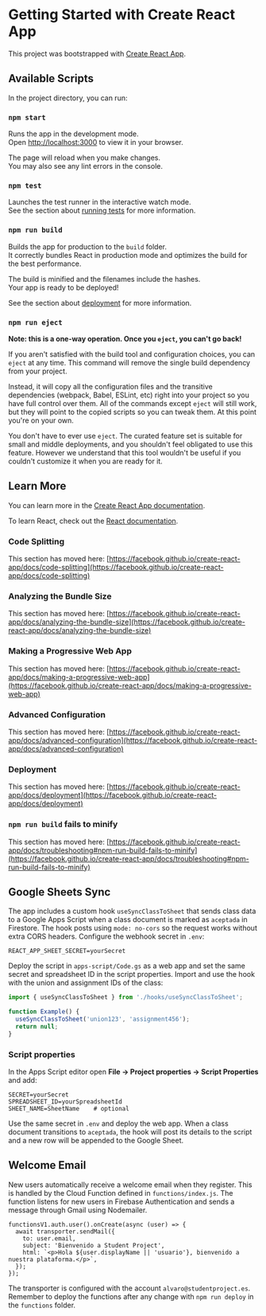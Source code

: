 # Getting Started with Create React App

This project was bootstrapped with [Create React App](https://github.com/facebook/create-react-app).

## Available Scripts

In the project directory, you can run:

### `npm start`

Runs the app in the development mode.\
Open [http://localhost:3000](http://localhost:3000) to view it in your browser.

The page will reload when you make changes.\
You may also see any lint errors in the console.

### `npm test`

Launches the test runner in the interactive watch mode.\
See the section about [running tests](https://facebook.github.io/create-react-app/docs/running-tests) for more information.

### `npm run build`

Builds the app for production to the `build` folder.\
It correctly bundles React in production mode and optimizes the build for the best performance.

The build is minified and the filenames include the hashes.\
Your app is ready to be deployed!

See the section about [deployment](https://facebook.github.io/create-react-app/docs/deployment) for more information.

### `npm run eject`

**Note: this is a one-way operation. Once you `eject`, you can't go back!**

If you aren't satisfied with the build tool and configuration choices, you can `eject` at any time. This command will remove the single build dependency from your project.

Instead, it will copy all the configuration files and the transitive dependencies (webpack, Babel, ESLint, etc) right into your project so you have full control over them. All of the commands except `eject` will still work, but they will point to the copied scripts so you can tweak them. At this point you're on your own.

You don't have to ever use `eject`. The curated feature set is suitable for small and middle deployments, and you shouldn't feel obligated to use this feature. However we understand that this tool wouldn't be useful if you couldn't customize it when you are ready for it.

## Learn More

You can learn more in the [Create React App documentation](https://facebook.github.io/create-react-app/docs/getting-started).

To learn React, check out the [React documentation](https://reactjs.org/).

### Code Splitting

This section has moved here: [https://facebook.github.io/create-react-app/docs/code-splitting](https://facebook.github.io/create-react-app/docs/code-splitting)

### Analyzing the Bundle Size

This section has moved here: [https://facebook.github.io/create-react-app/docs/analyzing-the-bundle-size](https://facebook.github.io/create-react-app/docs/analyzing-the-bundle-size)

### Making a Progressive Web App

This section has moved here: [https://facebook.github.io/create-react-app/docs/making-a-progressive-web-app](https://facebook.github.io/create-react-app/docs/making-a-progressive-web-app)

### Advanced Configuration

This section has moved here: [https://facebook.github.io/create-react-app/docs/advanced-configuration](https://facebook.github.io/create-react-app/docs/advanced-configuration)

### Deployment

This section has moved here: [https://facebook.github.io/create-react-app/docs/deployment](https://facebook.github.io/create-react-app/docs/deployment)

### `npm run build` fails to minify

This section has moved here: [https://facebook.github.io/create-react-app/docs/troubleshooting#npm-run-build-fails-to-minify](https://facebook.github.io/create-react-app/docs/troubleshooting#npm-run-build-fails-to-minify)

## Google Sheets Sync

The app includes a custom hook `useSyncClassToSheet` that sends class data to a Google Apps Script when a class document is marked as `aceptada` in Firestore. The hook posts using `mode: no-cors` so the request works without extra CORS headers. Configure the webhook secret in `.env`:

```
REACT_APP_SHEET_SECRET=yourSecret
```

Deploy the script in `apps-script/Code.gs` as a web app and set the same secret and spreadsheet ID in the script properties. Import and use the hook with the union and assignment IDs of the class:

```jsx
import { useSyncClassToSheet } from './hooks/useSyncClassToSheet';

function Example() {
  useSyncClassToSheet('union123', 'assignment456');
  return null;
}
```

### Script properties

In the Apps Script editor open **File → Project properties → Script Properties** and add:

```
SECRET=yourSecret
SPREADSHEET_ID=yourSpreadsheetId
SHEET_NAME=SheetName    # optional
```

Use the same secret in `.env` and deploy the web app. When a class document transitions to `aceptada`, the hook will post its details to the script and a new row will be appended to the Google Sheet.

## Welcome Email

New users automatically receive a welcome email when they register. This is handled by the Cloud Function defined in `functions/index.js`. The function listens for new users in Firebase Authentication and sends a message through Gmail using Nodemailer.

```
functionsV1.auth.user().onCreate(async (user) => {
  await transporter.sendMail({
    to: user.email,
    subject: 'Bienvenido a Student Project',
    html: `<p>Hola ${user.displayName || 'usuario'}, bienvenido a nuestra plataforma.</p>`,
  });
});
```

The transporter is configured with the account `alvaro@studentproject.es`. Remember to deploy the functions after any change with `npm run deploy` in the `functions` folder.

